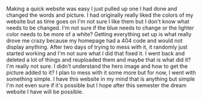 Making a quick website was easy I just pulled up one I had done and changed the 
words and picture. I had originally really liked the colors of my website but as
time goes on I'm not sure I like them but I don't know what needs to be changed.
I'm not sure if the blue needs to change or the lighter color needs to be more
of a white? Getting everything set up is what really drove me crazy because my
homepage had a 404 code and would not display anything. After two days of trying
to mess with it, it randomly just started working and I'm not sure what I did that
fixed it. I went back and deleted a lot of things and reuploaded them and maybe that
is what did it? I'm really not sure. I didn't understand the hero image and how to get the picture added to it? I plan to mess with it some more but for now, I went with something simple. I have this website in my mind that is anything but simple I'm not even sure if it's possible but I hope after this semester the dream website I have will be possible.  
